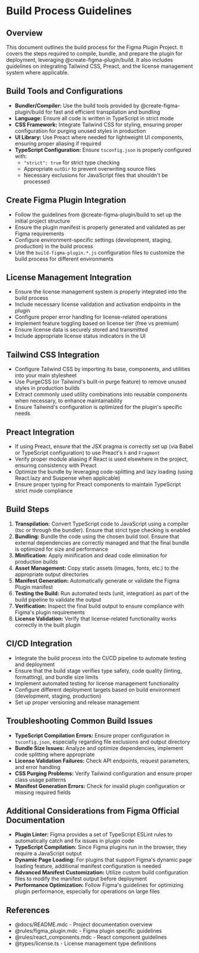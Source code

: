 # Build Process Guidelines

## Overview

This document outlines the build process for the Figma Plugin Project. It covers the steps required to compile, bundle, and prepare the plugin for deployment, leveraging @create-figma-plugin/build. It also includes guidelines on integrating Tailwind CSS, Preact, and the license management system where applicable.

## Build Tools and Configurations

- **Bundler/Compiler:** Use the build tools provided by @create-figma-plugin/build for fast and efficient transpilation and bundling
- **Language:** Ensure all code is written in TypeScript in strict mode
- **CSS Framework:** Integrate Tailwind CSS for styling, ensuring proper configuration for purging unused styles in production
- **UI Library:** Use Preact where needed for lightweight UI components, ensuring proper aliasing if required
- **TypeScript Configuration:** Ensure `tsconfig.json` is properly configured with:
  - `"strict": true` for strict type checking
  - Appropriate `outDir` to prevent overwriting source files
  - Necessary exclusions for JavaScript files that shouldn't be processed

## Create Figma Plugin Integration

- Follow the guidelines from @create-figma-plugin/build to set up the initial project structure
- Ensure the plugin manifest is properly generated and validated as per Figma requirements
- Configure environment-specific settings (development, staging, production) in the build process
- Use the `build-figma-plugin.*.js` configuration files to customize the build process for different environments

## License Management Integration

- Ensure the license management system is properly integrated into the build process
- Include necessary license validation and activation endpoints in the plugin
- Configure proper error handling for license-related operations
- Implement feature toggling based on license tier (free vs premium)
- Ensure license data is securely stored and transmitted
- Include appropriate license status indicators in the UI

## Tailwind CSS Integration

- Configure Tailwind CSS by importing its base, components, and utilities into your main stylesheet
- Use PurgeCSS (or Tailwind's built-in purge feature) to remove unused styles in production builds
- Extract commonly used utility combinations into reusable components when necessary, to enhance maintainability
- Ensure Tailwind's configuration is optimized for the plugin's specific needs

## Preact Integration

- If using Preact, ensure that the JSX pragma is correctly set up (via Babel or TypeScript configuration) to use Preact's `h` and `Fragment`
- Verify proper module aliasing if React is used elsewhere in the project, ensuring consistency with Preact
- Optimize the bundle by leveraging code-splitting and lazy loading (using React.lazy and Suspense when applicable)
- Ensure proper typing for Preact components to maintain TypeScript strict mode compliance

## Build Steps

1. **Transpilation:** Convert TypeScript code to JavaScript using a compiler (tsc or through the bundler). Ensure that strict type checking is enabled
2. **Bundling:** Bundle the code using the chosen build tool. Ensure that external dependencies are correctly managed and that the final bundle is optimized for size and performance
3. **Minification:** Apply minification and dead code elimination for production builds
4. **Asset Management:** Copy static assets (images, fonts, etc.) to the appropriate output directories
5. **Manifest Generation:** Automatically generate or validate the Figma Plugin manifest
6. **Testing the Build:** Run automated tests (unit, integration) as part of the build pipeline to validate the output
7. **Verification:** Inspect the final build output to ensure compliance with Figma's plugin requirements
8. **License Validation:** Verify that license-related functionality works correctly in the built plugin

## CI/CD Integration

- Integrate the build process into the CI/CD pipeline to automate testing and deployment
- Ensure that the build stage verifies type safety, code quality (linting, formatting), and bundle size limits
- Implement automated testing for license management functionality
- Configure different deployment targets based on build environment (development, staging, production)
- Set up proper versioning and release management

## Troubleshooting Common Build Issues

- **TypeScript Compilation Errors:** Ensure proper configuration in `tsconfig.json`, especially regarding file exclusions and output directory
- **Bundle Size Issues:** Analyze and optimize dependencies, implement code splitting where appropriate
- **License Validation Failures:** Check API endpoints, request parameters, and error handling
- **CSS Purging Problems:** Verify Tailwind configuration and ensure proper class usage patterns
- **Manifest Generation Errors:** Check for invalid plugin configuration or missing required fields

## Additional Considerations from Figma Official Documentation

- **Plugin Linter:** Figma provides a set of TypeScript ESLint rules to automatically catch and fix issues in plugin code
- **TypeScript Compilation:** Since Figma plugins run in the browser, they require a JavaScript output
- **Dynamic Page Loading:** For plugins that support Figma's dynamic page loading feature, additional manifest configuration is needed
- **Advanced Manifest Customization:** Utilize custom build configuration files to modify the manifest output before deployment
- **Performance Optimization:** Follow Figma's guidelines for optimizing plugin performance, especially for operations on large files

## References

- @docs/README.mdc - Project documentation overview
- @rules/figma_plugin.mdc - Figma plugin specific guidelines
- @rules/react_components.mdc - React component guidelines
- @types/license.ts - License management type definitions
